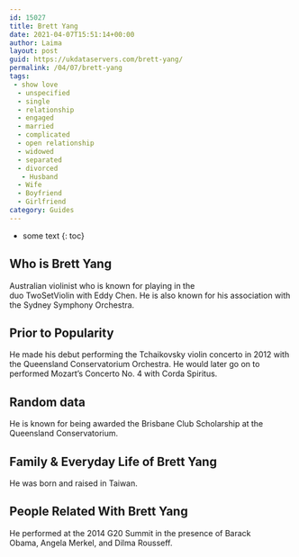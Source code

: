 ```yaml
---
id: 15027
title: Brett Yang
date: 2021-04-07T15:51:14+00:00
author: Laima
layout: post
guid: https://ukdataservers.com/brett-yang/
permalink: /04/07/brett-yang
tags:
 - show love
  - unspecified
  - single
  - relationship
  - engaged
  - married
  - complicated
  - open relationship
  - widowed
  - separated
  - divorced
   - Husband
  - Wife
  - Boyfriend
  - Girlfriend
category: Guides
---
```


* some text
{: toc}


## Who is Brett Yang
                  
                  
                  
Australian violinist who is known for playing in the duo TwoSetViolin with Eddy Chen. He is also known for his association with the Sydney Symphony Orchestra. 
                  
              
            
              
            
                
                
                
## Prior to Popularity
                  
                  
                  
He made his debut performing the Tchaikovsky violin concerto in 2012 with the Queensland Conservatorium Orchestra. He would later go on to performed Mozart&#8217;s Concerto No. 4 with Corda Spiritus.
                  
              
            
              
            
                
                
                
## Random data
                  
                  
                  
He is known for being awarded the Brisbane Club Scholarship at the Queensland Conservatorium.  
                  
              
            
              
            
                
                
                
## Family & Everyday Life of Brett Yang
                  
                  
                  
He was born and raised in Taiwan. 
                  
              
            
              
            
                
                
                
## People Related With Brett Yang
                  
                  
                  
He performed at the 2014 G20 Summit in the presence of Barack Obama, Angela Merkel, and Dilma Rousseff.  
                  
              
            
              
            
                
              
            
              
              
            
            
              
            
          
          
          
